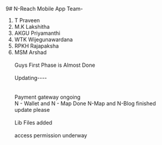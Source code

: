 9# N-Reach Mobile App
Team- <br>
1. T Praveen<br>
2. M.K Lakshitha<br>
3. AKGU Priyamanthi
4. WTK Wijegunawardana <br>
5. RPKH Rajapaksha <br>
6. MSM Arshad<br>
<br>Guys First Phase is Almost Done</br>
<br> Updating---- </br><br>
<br>Payment gateway ongoing</br>
   N - Wallet and N - Map Done
   N-Map and N-Blog finished
<br> update please </br>
<br>Lib Files added </br>
<br> access permission underway</br>
</br>
</br>
